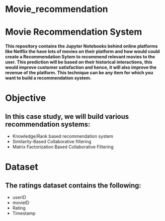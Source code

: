 # Movie_recommendation
# Movie Recommendation System
#### This repository contains the Jupyter Notebooks behind online platforms like Netflix the have lots of movies on their platform and how would could create a Recommendation Sytem to recommend relevant movies to the user. This prediction will be based on their historical interactions, this would improve customer satisfaction and hence, it will also improve the revenue of the platform. This technique can be any item for which you want to build a recommendation system. ####

# Objective
## In this case study, we will build various recommendation systems:

* Knowledge/Rank based recommendation system
* Similarity-Based Collaborative filtering
* Matrix Factorization Based Collaborative Filtering

# Dataset
## The ratings dataset contains the following:

* userID
* movieID
* Rating
* Timestamp
